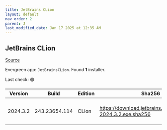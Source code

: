 ```yaml
---
title: JetBrains CLion
layout: default
nav_order: 2
parent: J
last_modified_date: Jan 17 2025 at 12:35 AM
---
```


## JetBrains CLion

[Source](https://www.jetbrains.com/clion)

Evergreen app: `JetBrainsCLion`. Found **1** installer.

Last check: 🟢

| Version  | Build         | Edition | Sha256                                                       | Date      | Size       | Type | URI                                                                                                            |
| -------- | ------------- | ------- | ------------------------------------------------------------ | --------- | ---------- | ---- | -------------------------------------------------------------------------------------------------------------- |
| 2024.3.2 | 243.23654.114 | CLion   | https://download.jetbrains.com/cpp/CLion-2024.3.2.exe.sha256 | 16/1/2025 | 1389212072 | exe  | [https://download.jetbrains.com/cpp/CLion-2024.3.2.exe](https://download.jetbrains.com/cpp/CLion-2024.3.2.exe) |
